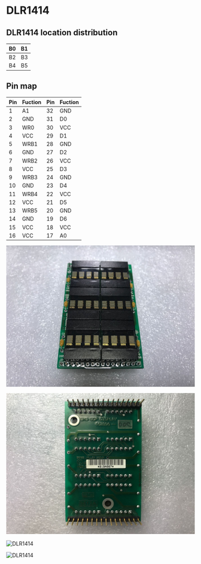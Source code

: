 # DLR1414  

DLR1414 location distribution
-----------

| B0  | B1  |
| --- | --- |
| B2  | B3  |
| B4  | B5  |

Pin map  
----------------

|Pin|Fuction|Pin|Fuction|
|---|-------|---|-------|
|1  |A1     |32 |GND    |
|2  |GND    |31 |D0     |
|3  |WR0    |30 |VCC    |
|4  |VCC    |29 |D1     |
|5  |WRB1   |28 |GND    |
|6  |GND    |27 |D2     |
|7  |WRB2   |26 |VCC    |
|8  |VCC    |25 |D3     |
|9  |WRB3   |24 |GND    |
|10 |GND    |23 |D4     |
|11 |WRB4   |22 |VCC    |
|12 |VCC    |21 |D5     |
|13 |WRB5   |20 |GND    |
|14 |GND    |19 |D6     |
|15 |VCC    |18 |VCC    |
|16 |VCC    |17 |A0     |

![DLR1414](1.jpg)  

![DLR1414](2.jpg)  

![DLR1414](3.jpg)  

![DLR1414](4.jpg)  
